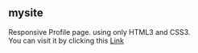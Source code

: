 ## mysite
Responsive Profile page. using only HTML3 and CSS3.<br/>
You can visit it by clicking this [Link](https://yaszemmouri.github.io/mysite/index.html)
